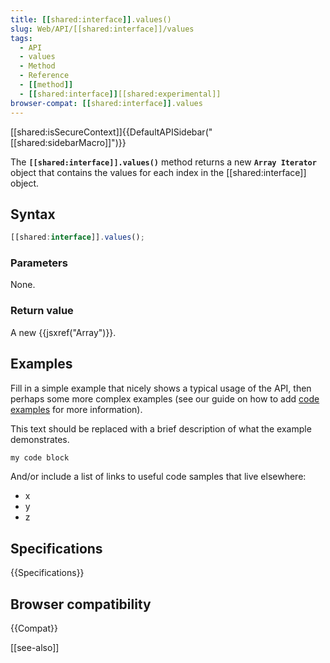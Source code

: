 ```yaml
---
title: [[shared:interface]].values()
slug: Web/API/[[shared:interface]]/values
tags:
  - API
  - values
  - Method
  - Reference
  - [[method]]
  - [[shared:interface]][[shared:experimental]]
browser-compat: [[shared:interface]].values
---
```

[[shared:isSecureContext]]{{DefaultAPISidebar("[[shared:sidebarMacro]]")}}

The **`[[shared:interface]].values()`** method returns a new **`Array Iterator`** object that contains the values for each index in the [[shared:interface]] object.

## Syntax

```js
[[shared:interface]].values();
```

### Parameters

None.

### Return value

A new {{jsxref("Array")}}.

## Examples

Fill in a simple example that nicely shows a typical usage of the API, then perhaps some more complex examples (see our guide on how to add [code examples](/en-US/docs/MDN/Contribute/Structures/Code_examples) for more information).

This text should be replaced with a brief description of what the example demonstrates.

```js
my code block
```

And/or include a list of links to useful code samples that live elsewhere:

*   x
*   y
*   z

## Specifications

{{Specifications}}

## Browser compatibility

{{Compat}}

[[see-also]]